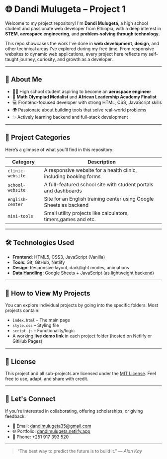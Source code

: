 # 🌐 Dandi Mulugeta – Project 1

Welcome to my project repository! I'm **Dandi Mulugeta**, a high school student and passionate web developer from Ethiopia, with a deep interest in **STEM**, **aerospace engineering**, and **problem-solving through technology**.

This repo showcases the work I've done in **web development**, **design**, and other technical areas I've explored during my free time. From responsive websites to dynamic web applications, every project here reflects my self-taught journey, curiosity, and growth as a developer.

---

## 🚀 About Me

- 👨‍🎓 High school student aspiring to become an **aerospace engineer**
- 🏅 **Math Olympiad Medalist** and **African Leadership Academy Finalist**
- 💻 Frontend-focused developer with strong HTML, CSS, JavaScript skills
- 🌍 Passionate about building tools that solve real-world problems
- ✨ Actively learning backend and full-stack development

---

## 📁 Project Categories

Here’s a glimpse of what you’ll find in this repository:

| Category            | Description                                                       |
|---------------------|-------------------------------------------------------------------|
| `clinic-website`    | A responsive website for a health clinic, including booking forms |
| `school-website`    | A full-featured school site with student portals and dashboards   |
| `english-center`    | Site for an English training center using Google Sheets as backend|
| `mini-tools`        | Small utility projects like calculators, timers,games and etc.             |

---

## 🛠️ Technologies Used

- **Frontend**: HTML5, CSS3, JavaScript (Vanilla)
- **Tools**: Git, GitHub, Netlify
- **Design**: Responsive layout, dark/light modes, animations
- **Data Handling**: Google Sheets + JavaScript (as lightweight backend)

---

## 📌 How to View My Projects

You can explore individual projects by going into the specific folders. Most projects contain:

- `index.html` – The main page
- `style.css` – Styling file
- `script.js` – Functionality/logic
- A working **live demo link** in each project folder (hosted on Netlify or GitHub Pages)

---

## 🔖 License

This project and all sub-projects are licensed under the [MIT License](LICENSE). Feel free to use, adapt, and share with credit.

---

## 🤝 Let's Connect

If you're interested in collaborating, offering scholarships, or giving feedback:

- 📧 Email: dandimulugeta35@gmail.com
- 🌐 Portfolio: [dandimulugeta.netlify.app](https://dandimulugeta.netlify.app)
- 📱 Phone: +251 917 393 520

---

> “The best way to predict the future is to build it.” — *Alan Kay*
